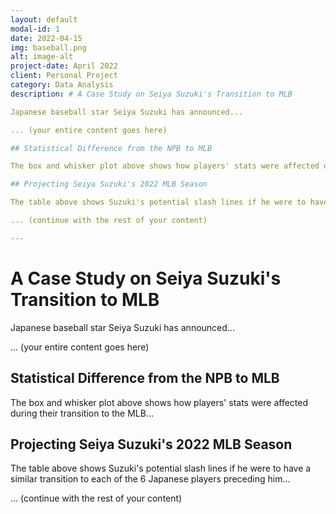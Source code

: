```yaml
---
layout: default
modal-id: 1
date: 2022-04-15
img: baseball.png
alt: image-alt
project-date: April 2022
client: Personal Project
category: Data Analysis
description: # A Case Study on Seiya Suzuki's Transition to MLB

Japanese baseball star Seiya Suzuki has announced...

... (your entire content goes here)

## Statistical Difference from the NPB to MLB

The box and whisker plot above shows how players' stats were affected during their transition to the MLB...

## Projecting Seiya Suzuki's 2022 MLB Season

The table above shows Suzuki's potential slash lines if he were to have a similar transition to each of the 6 Japanese players preceding him...

... (continue with the rest of your content)

---
```

# A Case Study on Seiya Suzuki's Transition to MLB

Japanese baseball star Seiya Suzuki has announced...

... (your entire content goes here)

## Statistical Difference from the NPB to MLB

The box and whisker plot above shows how players' stats were affected during their transition to the MLB...

## Projecting Seiya Suzuki's 2022 MLB Season

The table above shows Suzuki's potential slash lines if he were to have a similar transition to each of the 6 Japanese players preceding him...

... (continue with the rest of your content)
